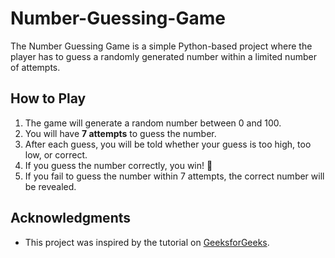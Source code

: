 # Number-Guessing-Game
The Number Guessing Game is a simple Python-based project where the player has to guess a randomly generated number within a limited number of attempts.

## How to Play
1. The game will generate a random number between 0 and 100.
2. You will have **7 attempts** to guess the number.
3. After each guess, you will be told whether your guess is too high, too low, or correct.
4. If you guess the number correctly, you win! 🎉
5. If you fail to guess the number within 7 attempts, the correct number will be revealed.

## Acknowledgments

- This project was inspired by the tutorial on [GeeksforGeeks](https://www.geeksforgeeks.org/number-guessing-game-in-python/).
